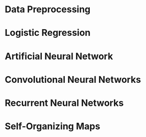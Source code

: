 # Data Preprocessing

# Logistic Regression

# Artificial Neural Network

# Convolutional Neural Networks

# Recurrent Neural Networks

# Self-Organizing Maps
